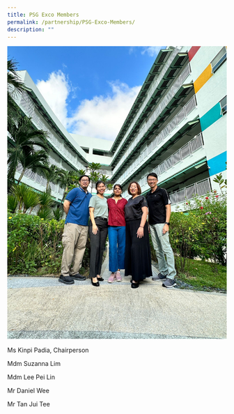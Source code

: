 ```yaml
---
title: PSG Exco Members
permalink: /partnership/PSG-Exco-Members/
description: ""
---
```

![](/images/psg.jpeg)

Ms Kinpi Padia, Chairperson

Mdm Suzanna Lim 

Mdm Lee Pei Lin

Mr Daniel Wee

Mr Tan Jui Tee
